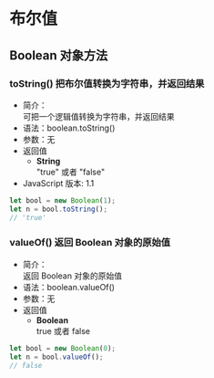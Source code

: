 # 布尔值

## Boolean 对象方法

### toString() 把布尔值转换为字符串，并返回结果

- 简介：  
  可把一个逻辑值转换为字符串，并返回结果
- 语法：boolean.toString()
- 参数：无
- 返回值
  - **String**  
    "true" 或者 "false"
- JavaScript 版本: 1.1

```js
let bool = new Boolean(1);
let n = bool.toString();
// 'true'
```

### valueOf() 返回 Boolean 对象的原始值

- 简介：  
  返回 Boolean 对象的原始值
- 语法：boolean.valueOf()
- 参数：无
- 返回值
  - **Boolean**  
    true 或者 false

```js
let bool = new Boolean(0);
let n = bool.valueOf();
// false
```
